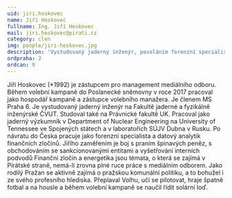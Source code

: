 ```yaml
---
uid: jiri.hoskovec
name: Jiří Hoskovec
fullname: Ing. Jiří Hoskovec
mail: jiri.hoskovec@pirati.cz
category: clen
img: people/jiri-hoskovec.jpg 
description: 'Vystudovaný jaderný inženýr, povoláním forenzní specialista na finanční zločiny. Pomáhá s řízením mediálního odboru Pirátů.'
ordpraha: 2
ordcan: 9
---
```

Jiří Hoskovec (*1992) je zástupcem pro management mediálního odboru. Během volební kampaně do Poslanecké sněmovny v roce 2017 pracoval jako hospodář kampaně a zástupce volebního manažera. Je členem MS Praha 6.
Je vystudovaný jaderný inženýr na Fakultě jaderné a fyzikálně inženýrské ČVUT. Studoval také na Právnické fakultě UK. Pracoval jako jaderný výzkumník v Department of Nuclear Engineering na University of Tennessee ve Spojených státech a v laboratořích SÚJV Dubna v Rusku. Po návratu do Česka pracuje jako forenzní specialista a datový analytik finančních zločinů. Jiřího zaměřením je boj s praním špinavých peněz, s obchodováním se sankcionovanými entitami a vyšetřování interních podvodů
Finanční zločin a energetika jsou témata, o která se zajímá v Pirátské straně, nemá-li zrovna plné ruce práce s mediálním odborem. Jako rodilý Pražan se aktivně zajímá o pražskou komunální politiku, a to bohužel i ze svého profesního hlediska.
Přeplaval Volhu, učí se pilotovat, hraje špatně fotbal a na housle a během volební kampaně se naučil řídit solární loď.
